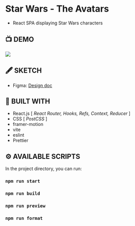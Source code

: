 # Star Wars - The Avatars
- React SPA displaying Star Wars characters

## 📺 DEMO
![](https://github.com/Philight/star-wars/blob/main/preview/preview.gif)

## 🖋️ SKETCH
- Figma: <a href="https://www.figma.com/file/CZf4JPNPrF71eeVxjmtoO2/Star-Wars-Avatars?type=design&node-id=0%3A1&t=JUxTseDWF3Lzn4q4-1" target="_blank">Design doc</a>

## 🧰 BUILT WITH
- React.js [ *React Router, Hooks, Refs, Context, Reducer* ]
- CSS [ *PostCSS* ]
- framer-motion
- vite
- eslint
- Prettier

## ⚙️ AVAILABLE SCRIPTS

In the project directory, you can run:

### `npm run start`
### `npm run build`
### `npm run preview`
### `npm run format`